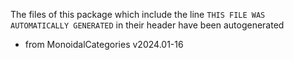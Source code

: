 The files of this package which include the line `THIS FILE WAS AUTOMATICALLY GENERATED` in their header have been autogenerated

* from MonoidalCategories v2024.01-16
